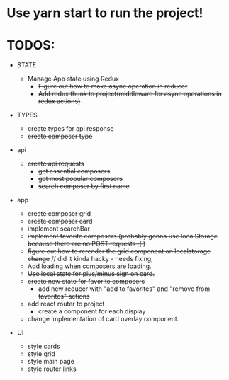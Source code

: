 # Use yarn start to run the project!

# TODOS:

- STATE

  - ~~Manage App state using Redux~~
    - ~~Figure out how to make async operation in reducer~~
    - ~~Add redux thunk to project(middleware for async operations in redux actions)~~

- TYPES

  - create types for api response
  - ~~create composer type~~

- api

  - ~~create api requests~~
    - ~~get essential composers~~
    - ~~get most popular composers~~
    - ~~search composer by first name~~

- app

  - ~~create composer grid~~
  - ~~create composer card~~
  - ~~implement searchBar~~
  - ~~implement favorite composers (probably gonna use localStorage because there are no POST requests ;( )~~
  - ~~figure out how to rerender the grid component on localstorage change~~ // did it kinda hacky - needs fixing;
  - Add loading when composers are loading.
  - ~~Use local state for plus/minus sign on card.~~
  - ~~create new state for favorite composers~~
    - ~~add new reducer with "add to favorites" and "remove from favorites" actions~~
  - add react router to project
    - create a component for each display
  - change implementation of card overlay component.

- UI

  - style cards
  - style grid
  - style main page
  - style router links
